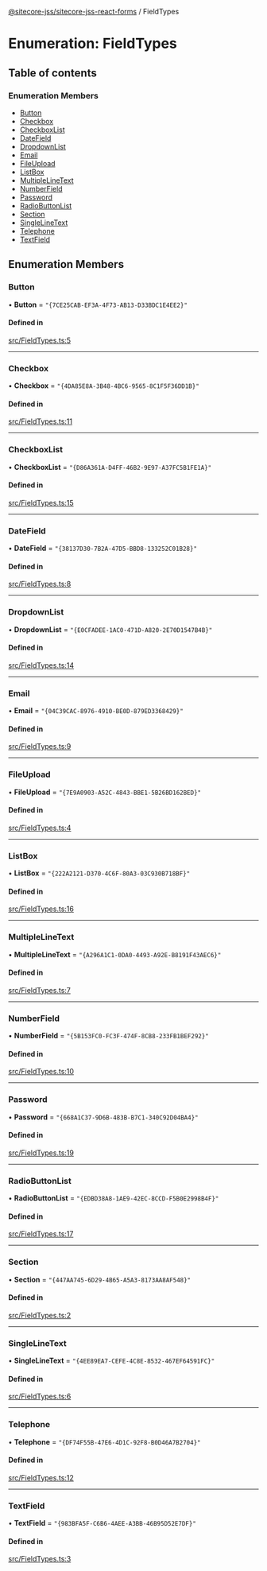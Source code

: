 [@sitecore-jss/sitecore-jss-react-forms](../README.md) / FieldTypes

# Enumeration: FieldTypes

## Table of contents

### Enumeration Members

- [Button](FieldTypes.md#button)
- [Checkbox](FieldTypes.md#checkbox)
- [CheckboxList](FieldTypes.md#checkboxlist)
- [DateField](FieldTypes.md#datefield)
- [DropdownList](FieldTypes.md#dropdownlist)
- [Email](FieldTypes.md#email)
- [FileUpload](FieldTypes.md#fileupload)
- [ListBox](FieldTypes.md#listbox)
- [MultipleLineText](FieldTypes.md#multiplelinetext)
- [NumberField](FieldTypes.md#numberfield)
- [Password](FieldTypes.md#password)
- [RadioButtonList](FieldTypes.md#radiobuttonlist)
- [Section](FieldTypes.md#section)
- [SingleLineText](FieldTypes.md#singlelinetext)
- [Telephone](FieldTypes.md#telephone)
- [TextField](FieldTypes.md#textfield)

## Enumeration Members

### Button

• **Button** = ``"{7CE25CAB-EF3A-4F73-AB13-D33BDC1E4EE2}"``

#### Defined in

[src/FieldTypes.ts:5](https://github.com/Sitecore/jss/blob/1e6cbdd9f/packages/sitecore-jss-react-forms/src/FieldTypes.ts#L5)

___

### Checkbox

• **Checkbox** = ``"{4DA85E8A-3B48-4BC6-9565-8C1F5F36DD1B}"``

#### Defined in

[src/FieldTypes.ts:11](https://github.com/Sitecore/jss/blob/1e6cbdd9f/packages/sitecore-jss-react-forms/src/FieldTypes.ts#L11)

___

### CheckboxList

• **CheckboxList** = ``"{D86A361A-D4FF-46B2-9E97-A37FC5B1FE1A}"``

#### Defined in

[src/FieldTypes.ts:15](https://github.com/Sitecore/jss/blob/1e6cbdd9f/packages/sitecore-jss-react-forms/src/FieldTypes.ts#L15)

___

### DateField

• **DateField** = ``"{38137D30-7B2A-47D5-BBD8-133252C01B28}"``

#### Defined in

[src/FieldTypes.ts:8](https://github.com/Sitecore/jss/blob/1e6cbdd9f/packages/sitecore-jss-react-forms/src/FieldTypes.ts#L8)

___

### DropdownList

• **DropdownList** = ``"{E0CFADEE-1AC0-471D-A820-2E70D1547B4B}"``

#### Defined in

[src/FieldTypes.ts:14](https://github.com/Sitecore/jss/blob/1e6cbdd9f/packages/sitecore-jss-react-forms/src/FieldTypes.ts#L14)

___

### Email

• **Email** = ``"{04C39CAC-8976-4910-BE0D-879ED3368429}"``

#### Defined in

[src/FieldTypes.ts:9](https://github.com/Sitecore/jss/blob/1e6cbdd9f/packages/sitecore-jss-react-forms/src/FieldTypes.ts#L9)

___

### FileUpload

• **FileUpload** = ``"{7E9A0903-A52C-4843-BBE1-5B26BD162BED}"``

#### Defined in

[src/FieldTypes.ts:4](https://github.com/Sitecore/jss/blob/1e6cbdd9f/packages/sitecore-jss-react-forms/src/FieldTypes.ts#L4)

___

### ListBox

• **ListBox** = ``"{222A2121-D370-4C6F-80A3-03C930B718BF}"``

#### Defined in

[src/FieldTypes.ts:16](https://github.com/Sitecore/jss/blob/1e6cbdd9f/packages/sitecore-jss-react-forms/src/FieldTypes.ts#L16)

___

### MultipleLineText

• **MultipleLineText** = ``"{A296A1C1-0DA0-4493-A92E-B8191F43AEC6}"``

#### Defined in

[src/FieldTypes.ts:7](https://github.com/Sitecore/jss/blob/1e6cbdd9f/packages/sitecore-jss-react-forms/src/FieldTypes.ts#L7)

___

### NumberField

• **NumberField** = ``"{5B153FC0-FC3F-474F-8CB8-233FB1BEF292}"``

#### Defined in

[src/FieldTypes.ts:10](https://github.com/Sitecore/jss/blob/1e6cbdd9f/packages/sitecore-jss-react-forms/src/FieldTypes.ts#L10)

___

### Password

• **Password** = ``"{668A1C37-9D6B-483B-B7C1-340C92D04BA4}"``

#### Defined in

[src/FieldTypes.ts:19](https://github.com/Sitecore/jss/blob/1e6cbdd9f/packages/sitecore-jss-react-forms/src/FieldTypes.ts#L19)

___

### RadioButtonList

• **RadioButtonList** = ``"{EDBD38A8-1AE9-42EC-8CCD-F5B0E2998B4F}"``

#### Defined in

[src/FieldTypes.ts:17](https://github.com/Sitecore/jss/blob/1e6cbdd9f/packages/sitecore-jss-react-forms/src/FieldTypes.ts#L17)

___

### Section

• **Section** = ``"{447AA745-6D29-4B65-A5A3-8173AA8AF548}"``

#### Defined in

[src/FieldTypes.ts:2](https://github.com/Sitecore/jss/blob/1e6cbdd9f/packages/sitecore-jss-react-forms/src/FieldTypes.ts#L2)

___

### SingleLineText

• **SingleLineText** = ``"{4EE89EA7-CEFE-4C8E-8532-467EF64591FC}"``

#### Defined in

[src/FieldTypes.ts:6](https://github.com/Sitecore/jss/blob/1e6cbdd9f/packages/sitecore-jss-react-forms/src/FieldTypes.ts#L6)

___

### Telephone

• **Telephone** = ``"{DF74F55B-47E6-4D1C-92F8-B0D46A7B2704}"``

#### Defined in

[src/FieldTypes.ts:12](https://github.com/Sitecore/jss/blob/1e6cbdd9f/packages/sitecore-jss-react-forms/src/FieldTypes.ts#L12)

___

### TextField

• **TextField** = ``"{983BFA5F-C6B6-4AEE-A3BB-46B95D52E7DF}"``

#### Defined in

[src/FieldTypes.ts:3](https://github.com/Sitecore/jss/blob/1e6cbdd9f/packages/sitecore-jss-react-forms/src/FieldTypes.ts#L3)
